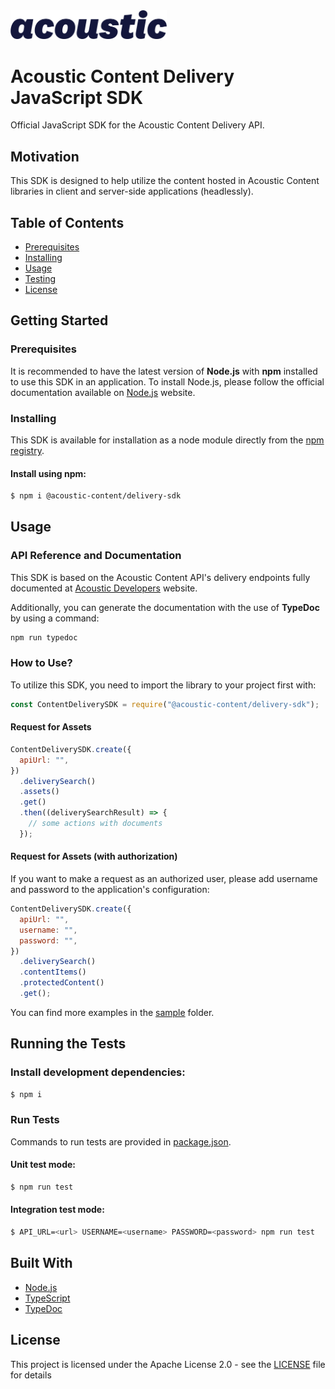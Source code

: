 <img src="acoustic-wordmark.svg" alt="Acoustic" title="Acoustic" width="250"/>

# Acoustic Content Delivery JavaScript SDK

Official JavaScript SDK for the Acoustic Content Delivery API.

## Motivation

This SDK is designed to help utilize the content hosted in Acoustic Content libraries in client and server-side applications (headlessly).

## Table of Contents

- [Prerequisites](#prerequisites)
- [Installing](#installing)
- [Usage](#usage)
- [Testing](#running-the-tests)
- [License](#license)

## Getting Started

### Prerequisites

It is recommended to have the latest version of **Node.js** with **npm** installed to use this SDK in an application. To install Node.js, please follow the official documentation available on [Node.js](https://nodejs.org/en/) website.

### Installing

This SDK is available for installation as a node module directly from the [npm registry](https://www.npmjs.com/package/@acoustic-content/delivery-sdk).

<!-- If you are unable to access the public npm registry for some reason, you may download this SDK from CDN. Please refer to the instructions described below for both installation methods. -->

#### Install using npm:

```bash
$ npm i @acoustic-content/delivery-sdk
```

<!--
#### Install using CDN:

```html
<script src="https://link_to_the_cdn"></script>
```
-->

## Usage

### API Reference and Documentation

This SDK is based on the Acoustic Content API's delivery endpoints fully documented at [Acoustic Developers](https://developer.goacoustic.com/acoustic-content/reference#introduction) website.

Additionally, you can generate the documentation with the use of **TypeDoc** by using a command:

```bash
npm run typedoc
```

### How to Use?

To utilize this SDK, you need to import the library to your project first with:

```js
const ContentDeliverySDK = require("@acoustic-content/delivery-sdk");
```

#### Request for Assets

```js
ContentDeliverySDK.create({
  apiUrl: "",
})
  .deliverySearch()
  .assets()
  .get()
  .then((deliverySearchResult) => {
    // some actions with documents
  });
```

#### Request for Assets (with authorization)

If you want to make a request as an authorized user, please add username and password to the application's configuration:

```js
ContentDeliverySDK.create({
  apiUrl: "",
  username: "",
  password: "",
})
  .deliverySearch()
  .contentItems()
  .protectedContent()
  .get();
```

You can find more examples in the [sample](https://github.com/acoustic-content-samples/content-delivery-js-sdk/tree/master/sample) folder.

## Running the Tests

### Install development dependencies:

```bash
$ npm i
```

### Run Tests

Commands to run tests are provided in [package.json](package.json).

#### Unit test mode:

```bash
$ npm run test
```

#### Integration test mode:

```bash
$ API_URL=<url> USERNAME=<username> PASSWORD=<password> npm run test
```

## Built With

- [Node.js](https://nodejs.org/en/)
- [TypeScript](https://www.typescriptlang.org/)
- [TypeDoc](https://typedoc.org/)

<!-- ## Contributing

Please read [CONTRIBUTING.md](https://gist.github.com/PurpleBooth/b24679402957c63ec426) for details on our code of conduct, and the process for submitting pull requests to us. -->

## License

This project is licensed under the Apache License 2.0 - see the [LICENSE](LICENSE) file for details
